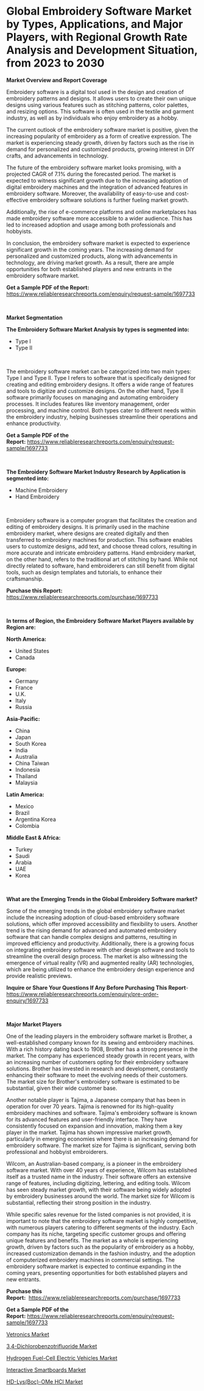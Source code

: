 <p><h1>Global Embroidery Software Market by Types, Applications, and Major Players, with Regional Growth Rate Analysis and Development Situation, from 2023 to 2030</h1></p><p><strong>Market Overview and Report Coverage</strong></p>
<p><p>Embroidery software is a digital tool used in the design and creation of embroidery patterns and designs. It allows users to create their own unique designs using various features such as stitching patterns, color palettes, and resizing options. This software is often used in the textile and garment industry, as well as by individuals who enjoy embroidery as a hobby.</p><p>The current outlook of the embroidery software market is positive, given the increasing popularity of embroidery as a form of creative expression. The market is experiencing steady growth, driven by factors such as the rise in demand for personalized and customized products, growing interest in DIY crafts, and advancements in technology.</p><p>The future of the embroidery software market looks promising, with a projected CAGR of 7.1% during the forecasted period. The market is expected to witness significant growth due to the increasing adoption of digital embroidery machines and the integration of advanced features in embroidery software. Moreover, the availability of easy-to-use and cost-effective embroidery software solutions is further fueling market growth.</p><p>Additionally, the rise of e-commerce platforms and online marketplaces has made embroidery software more accessible to a wider audience. This has led to increased adoption and usage among both professionals and hobbyists.</p><p>In conclusion, the embroidery software market is expected to experience significant growth in the coming years. The increasing demand for personalized and customized products, along with advancements in technology, are driving market growth. As a result, there are ample opportunities for both established players and new entrants in the embroidery software market.</p></p>
<p><strong>Get a Sample PDF of the Report:</strong> <a href="https://www.reliableresearchreports.com/enquiry/request-sample/1697733">https://www.reliableresearchreports.com/enquiry/request-sample/1697733</a></p>
<p>&nbsp;</p>
<p><strong>Market Segmentation</strong></p>
<p><strong>The Embroidery Software Market Analysis by types is segmented into:</strong></p>
<p><ul><li>Type I</li><li>Type II</li></ul></p>
<p>&nbsp;</p>
<p><p>The embroidery software market can be categorized into two main types: Type I and Type II. Type I refers to software that is specifically designed for creating and editing embroidery designs. It offers a wide range of features and tools to digitize and customize designs. On the other hand, Type II software primarily focuses on managing and automating embroidery processes. It includes features like inventory management, order processing, and machine control. Both types cater to different needs within the embroidery industry, helping businesses streamline their operations and enhance productivity.</p></p>
<p><strong>Get a Sample PDF of the Report:</strong>&nbsp;<a href="https://www.reliableresearchreports.com/enquiry/request-sample/1697733">https://www.reliableresearchreports.com/enquiry/request-sample/1697733</a></p>
<p>&nbsp;</p>
<p><strong>The Embroidery Software Market Industry Research by Application is segmented into:</strong></p>
<p><ul><li>Machine Embroidery</li><li>Hand Embroidery</li></ul></p>
<p>&nbsp;</p>
<p><p>Embroidery software is a computer program that facilitates the creation and editing of embroidery designs. It is primarily used in the machine embroidery market, where designs are created digitally and then transferred to embroidery machines for production. This software enables users to customize designs, add text, and choose thread colors, resulting in more accurate and intricate embroidery patterns. Hand embroidery market, on the other hand, refers to the traditional art of stitching by hand. While not directly related to software, hand embroiderers can still benefit from digital tools, such as design templates and tutorials, to enhance their craftsmanship.</p></p>
<p><strong>Purchase this Report:</strong>&nbsp; <a href="https://www.reliableresearchreports.com/purchase/1697733">https://www.reliableresearchreports.com/purchase/1697733</a></p>
<p>&nbsp;</p>
<p><strong>In terms of Region, the Embroidery Software Market Players available by Region are:</strong></p>
<p>
    <p> <strong> North America: </strong>
        <ul>
            <li>United States</li>
            <li>Canada</li>
        </ul>
        </p> 
    <p> <strong> Europe: </strong>
        <ul>
            <li>Germany</li>
            <li>France</li>
            <li>U.K.</li>
            <li>Italy</li>
            <li>Russia</li>
        </ul>
        </p> 
    <p> <strong> Asia-Pacific: </strong>
        <ul>
            <li>China</li>
            <li>Japan</li>
            <li>South Korea</li>
            <li>India</li>
            <li>Australia</li>
            <li>China Taiwan</li>
            <li>Indonesia</li>
            <li>Thailand</li>
            <li>Malaysia</li>
        </ul>
        </p> 
    <p> <strong> Latin America: </strong>
        <ul>
            <li>Mexico</li>
            <li>Brazil</li>
            <li>Argentina Korea</li>
            <li>Colombia</li>
        </ul>
        </p> 
    <p> <strong> Middle East & Africa: </strong>
        <ul>
            <li>Turkey</li>
            <li>Saudi</li>
            <li>Arabia</li>
            <li>UAE</li>
            <li>Korea</li>
        </ul>
    </p>
    </p>
<p>&nbsp;</p>
<p><strong>What are the Emerging Trends in the Global Embroidery Software market?</strong></p>
<p><p>Some of the emerging trends in the global embroidery software market include the increasing adoption of cloud-based embroidery software solutions, which offer improved accessibility and flexibility to users. Another trend is the rising demand for advanced and automated embroidery software that can handle complex designs and patterns, resulting in improved efficiency and productivity. Additionally, there is a growing focus on integrating embroidery software with other design software and tools to streamline the overall design process. The market is also witnessing the emergence of virtual reality (VR) and augmented reality (AR) technologies, which are being utilized to enhance the embroidery design experience and provide realistic previews.</p></p>
<p><strong>Inquire or Share Your Questions If Any Before Purchasing This Report</strong>- <a href="https://www.reliableresearchreports.com/enquiry/pre-order-enquiry/1697733">https://www.reliableresearchreports.com/enquiry/pre-order-enquiry/1697733</a></p>
<p>&nbsp;</p>
<p><strong>Major Market Players</strong></p>
<p><p>One of the leading players in the embroidery software market is Brother, a well-established company known for its sewing and embroidery machines. With a rich history dating back to 1908, Brother has a strong presence in the market. The company has experienced steady growth in recent years, with an increasing number of customers opting for their embroidery software solutions. Brother has invested in research and development, constantly enhancing their software to meet the evolving needs of their customers. The market size for Brother's embroidery software is estimated to be substantial, given their wide customer base.</p><p>Another notable player is Tajima, a Japanese company that has been in operation for over 70 years. Tajima is renowned for its high-quality embroidery machines and software. Tajima's embroidery software is known for its advanced features and user-friendly interface. They have consistently focused on expansion and innovation, making them a key player in the market. Tajima has shown impressive market growth, particularly in emerging economies where there is an increasing demand for embroidery software. The market size for Tajima is significant, serving both professional and hobbyist embroiderers.</p><p>Wilcom, an Australian-based company, is a pioneer in the embroidery software market. With over 40 years of experience, Wilcom has established itself as a trusted name in the industry. Their software offers an extensive range of features, including digitizing, lettering, and editing tools. Wilcom has seen steady market growth, with their software being widely adopted by embroidery businesses around the world. The market size for Wilcom is substantial, reflecting their strong position in the industry.</p><p>While specific sales revenue for the listed companies is not provided, it is important to note that the embroidery software market is highly competitive, with numerous players catering to different segments of the industry. Each company has its niche, targeting specific customer groups and offering unique features and benefits. The market as a whole is experiencing growth, driven by factors such as the popularity of embroidery as a hobby, increased customization demands in the fashion industry, and the adoption of computerized embroidery machines in commercial settings. The embroidery software market is expected to continue expanding in the coming years, presenting opportunities for both established players and new entrants.</p></p>
<p><strong>Purchase this Report:</strong>&nbsp;&nbsp;<a href="https://www.reliableresearchreports.com/purchase/1697733">https://www.reliableresearchreports.com/purchase/1697733</a></p>
<p></p>
<p><strong>Get a Sample PDF of the Report:</strong>&nbsp;<a href="https://www.reliableresearchreports.com/enquiry/request-sample/1697733">https://www.reliableresearchreports.com/enquiry/request-sample/1697733</a></p>
<p><p><a href="https://medium.com/@zaidjeet11730/vetronics-market-size-growth-forecast-2023-2030-dc8ad475c181">Vetronics Market</a></p><p><a href="https://www.linkedin.com/pulse/34-dichlorobenzotrifluoride-market-size-share-amp-trends/">3,4-Dichlorobenzotrifluoride Market</a></p><p><a href="https://github.com/CliffMedina6/Market-Research-Report-List-1/blob/main/hydrogen-fuel-cell-electric-vehicles-market.md">Hydrogen Fuel-Cell Electric Vehicles Market</a></p><p><a href="https://medium.com/@graycehuels/interactive-smartboards-market-size-growth-forecast-2023-2030-518e6e7225ae">Interactive Smartboards Market</a></p><p><a href="https://www.linkedin.com/pulse/hd-lysboc-ome-hcl-market-research-report-unlocks-analysis/">HD-Lys(Boc)-OMe HCl Market</a></p></p>